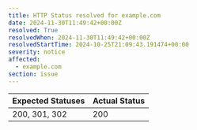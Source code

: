 ```yaml
---
title: HTTP Status resolved for example.com
date: 2024-11-30T11:49:42+00:00Z
resolved: True
resolvedWhen: 2024-11-30T11:49:42+00:00Z
resolvedStartTime: 2024-10-25T21:09:43.191474+00:00
severity: notice
affected:
  - example.com
section: issue
---
```


| Expected Statuses | Actual Status  |
|-------------------|----------------|
| 200, 301, 302 | 200 |
